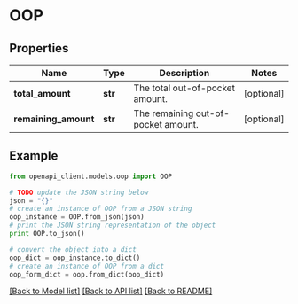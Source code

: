 # OOP


## Properties
Name | Type | Description | Notes
------------ | ------------- | ------------- | -------------
**total_amount** | **str** | The total out-of-pocket amount. | [optional] 
**remaining_amount** | **str** | The remaining out-of-pocket amount. | [optional] 

## Example

```python
from openapi_client.models.oop import OOP

# TODO update the JSON string below
json = "{}"
# create an instance of OOP from a JSON string
oop_instance = OOP.from_json(json)
# print the JSON string representation of the object
print OOP.to_json()

# convert the object into a dict
oop_dict = oop_instance.to_dict()
# create an instance of OOP from a dict
oop_form_dict = oop.from_dict(oop_dict)
```
[[Back to Model list]](../README.md#documentation-for-models) [[Back to API list]](../README.md#documentation-for-api-endpoints) [[Back to README]](../README.md)


